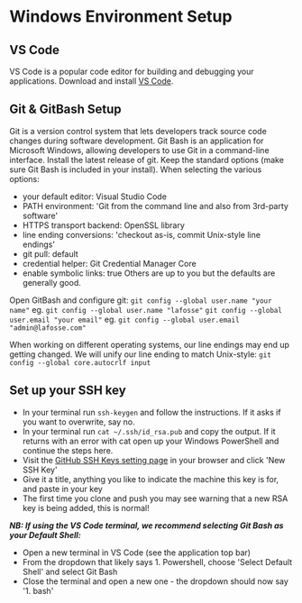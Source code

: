 # Windows Environment Setup
## VS Code
VS Code is a popular code editor for building and debugging your applications. Download and install [VS Code](https://code.visualstudio.com/download).
## Git & GitBash Setup
Git is a version control system that lets developers track source code changes during software development. Git Bash is an application for Microsoft Windows, allowing developers to use Git in a command-line interface. Install the latest release of git. Keep the standard options (make sure Git Bash is included in your install). When selecting the various options:
- your default editor: Visual Studio Code
- PATH environment: 'Git from the command line and also from 3rd-party software'
- HTTPS transport backend: OpenSSL library
- line ending conversions: 'checkout as-is, commit Unix-style line endings'
- git pull: default
- credential helper: Git Credential Manager Core
- enable symbolic links: true Others are up to you but the defaults are generally good.

Open GitBash and configure git:
`git config --global user.name "your name"` eg. `git config --global user.name "lafosse"`
`git config --global user.email "your email"` eg. `git config --global user.email "admin@lafosse.com"`

When working on different operating systems, our line endings may end up getting changed. We will unify our line ending to match Unix-style:
`git config --global core.autocrlf input`

## Set up your SSH key
- In your terminal run `ssh-keygen` and follow the instructions. If it asks if you want to overwrite, say no.
- In your terminal run `cat ~/.ssh/id_rsa.pub` and copy the output. If it returns with an error with cat open up your Windows PowerShell and continue the steps here.
- Visit the [GitHub SSH Keys setting page](https://github.com/settings/keys) in your browser and click 'New SSH Key'
- Give it a title, anything you like to indicate the machine this key is for, and paste in your key
- The first time you clone and push you may see warning that a new RSA key is being added, this is normal!

**_NB: If using the VS Code terminal, we recommend selecting Git Bash as your Default Shell:_**

- Open a new terminal in VS Code (see the application top bar)
- From the dropdown that likely says 1. Powershell, choose 'Select Default Shell' and select Git Bash
- Close the terminal and open a new one - the dropdown should now say '1. bash'
